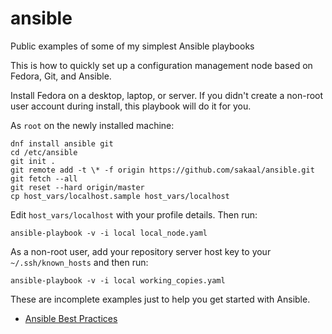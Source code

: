 <!--- file: README.md -->

# ansible

Public examples of some of my simplest Ansible playbooks

This is how to quickly set up a configuration management node
based on Fedora, Git, and Ansible.

Install Fedora on a desktop, laptop, or server.
If you didn't create a non-root user account during install,
this playbook will do it for you.

As `root` on the newly installed machine:

    dnf install ansible git
    cd /etc/ansible
    git init .
    git remote add -t \* -f origin https://github.com/sakaal/ansible.git
    git fetch --all
    git reset --hard origin/master
    cp host_vars/localhost.sample host_vars/localhost

Edit `host_vars/localhost` with your profile details. Then run:

    ansible-playbook -v -i local local_node.yaml

As a non-root user, add your repository server host key to your `~/.ssh/known_hosts` and then run:

    ansible-playbook -v -i local working_copies.yaml

These are incomplete examples just to help you get started with Ansible.

* [Ansible Best Practices](https://docs.ansible.com/ansible/latest/playbooks_best_practices.html)
